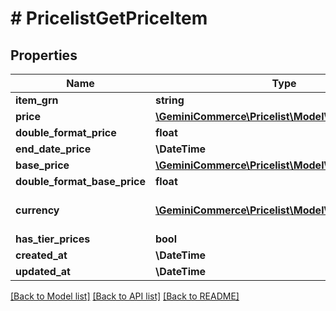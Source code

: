 # # PricelistGetPriceItem


## Properties 


Name | Type | Description | Notes
------------ | ------------- | ------------- | -------------
**item_grn**| **string** |   | [optional]
**price**| [**\GeminiCommerce\Pricelist\Model\PricelistMoney**](PricelistMoney.md) |   | [optional]
**double_format_price**| **float** |   | [optional]
**end_date_price**| **\DateTime** |   | [optional]
**base_price**| [**\GeminiCommerce\Pricelist\Model\PricelistMoney**](PricelistMoney.md) |   | [optional]
**double_format_base_price**| **float** |   | [optional]
**currency**| [**\GeminiCommerce\Pricelist\Model\PricelistCurrency**](PricelistCurrency.md) |  for more information please, see Model/PricelistCurrency.php  | [optional]
**has_tier_prices**| **bool** |   | [optional]
**created_at**| **\DateTime** |   | [optional]
**updated_at**| **\DateTime** |   | [optional]


[[Back to Model list]](../../README.md#models) [[Back to API list]](../../README.md#endpoints) [[Back to README]](../../README.md)

